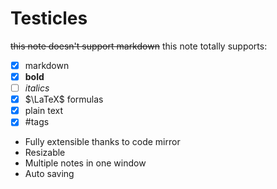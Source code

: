 # Testicles
~~this note doesn't support markdown~~
this note totally supports:
- [x] markdown
- [x] **bold**
- [ ] *italics*
- [x] $\LaTeX$  formulas 
- [x] plain text
- [x] #tags
* Fully extensible thanks to code mirror
* Resizable
* Multiple notes in one window
* Auto saving